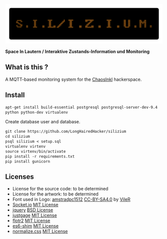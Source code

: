 ![S.I.L/I.Z.I.U.M.](./artwork/silizium.png "Space In Lautern / Interaktive Zustands-Information und Monitoring")

**Space In Lautern / Interaktive Zustands-Information und Monitoring**

What is this ?
--------------
A MQTT-based monitoring system for the [ChaosInkl](http://chaos-inkl.de) hackerspace.


Install
-------
```
apt-get install build-essential postgresql postgresql-server-dev-9.4 python python-dev virtualenv
```

Create database user and database.

```
git clone https://github.com/LongHairedHacker/silizium
cd silizium
psql silizium < setup.sql 
virtualenv virtenv
source virtenv/bin/activate
pip install -r requirements.txt
pip install gunicorn
```



Licenses
--------
* License for the source code: to be determined
* License for the artwork: to be determined
* Font used in Logo:
    [amstradpc1512](http://int10h.org/oldschool-pc-fonts/fontlist/#amstradpc1512)
    [CC-BY-SA4.0](static/css/font/LICENSE) by [VileR](http://int10h.org/)
* [Socket.io](http://socket.io/) [MIT License](static/js/socketio/LICENSE)
* [jquery](https://jquery.com/) [BSD License](static/js/jquery/LICENSE)
* [justgage](http://justgage.com/) [MIT License](static/js/justgage/LICENSE)
* [flotr2](http://www.humblesoftware.com/flotr2/) [MIT License](static/js/flort2/LICENSE)
* [es6-shim](https://github.com/paulmillr/es6-shim) [MIT License](static/js/es6-shim/LICENSE.md)
* [normalize.css](https://necolas.github.io/normalize.css/) [MIT License](static/css/normalize/LICENSE.md)
